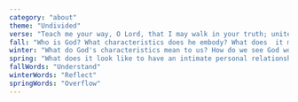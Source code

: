 ```yaml
---
category: "about"
theme: "Undivided"
verse: "Teach me your way, O Lord, that I may walk in your truth; unite my heart to fear your name. Psalms 86:11 (ESV)"
fall: "Who is God? What characteristics does he embody? What does  it mean to have an undivided heart towards Him? "
winter: "What do God's characteristics mean to us? How do we see God working in our own lives?"
spring: "What does it look like to have an intimate personal relationship with God? How can we share the love of Christ to those around us?"
fallWords: "Understand"
winterWords: "Reflect"
springWords: "Overflow"
---
```

